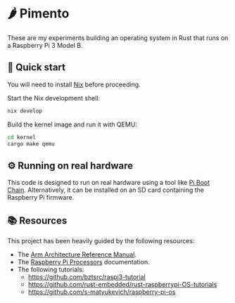 # 🌶️ Pimento

These are my experiments building an operating system in Rust that runs on a
Raspberry Pi 3 Model B.

## 🏃 Quick start

You will need to install [Nix][nix-installer] before proceeding.

Start the Nix development shell:

```sh
nix develop
```

Build the kernel image and run it with QEMU:

```sh
cd kernel
cargo make qemu
```

## ⚙️ Running on real hardware

This code is designed to run on real hardware using a tool like [Pi Boot
Chain][pi-boot-chain]. Alternatively, it can be installed on an SD card
containing the Raspberry Pi firmware.

## 📚 Resources

This project has been heavily guided by the following resources:

- The [Arm Architecture Reference Manual][arm-manual].
- The [Raspberry Pi Processors][raspberrypi-processors] documentation.
- The following tutorials:
  - https://github.com/bztsrc/raspi3-tutorial
  - https://github.com/rust-embedded/rust-raspberrypi-OS-tutorials
  - https://github.com/s-matyukevich/raspberry-pi-os


[arm-manual]: https://developer.arm.com/documentation/ddi0487/latest/
[nix-installer]: https://github.com/DeterminateSystems/nix-installer
[pi-boot-chain]: https://github.com/desheffer/pi-boot-chain
[raspberrypi-processors]: https://www.raspberrypi.com/documentation/computers/processors.html
